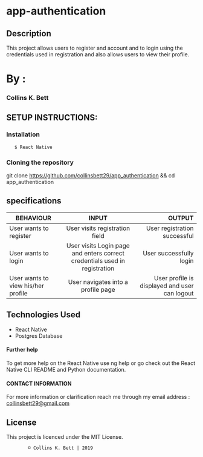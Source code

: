 # app-authentication

## Description
This project allows users to register and account and to login using the credentials used in registration and also allows users to view their profile.

# By :
### Collins K. Bett

## SETUP INSTRUCTIONS:
### Installation
       $ React Native

### Cloning the repository
git clone https://github.com/collinsbett29/app_authentication && cd app_authentication



## specifications

| BEHAVIOUR	       | INPUT	        | OUTPUT        |
| -------------- | :-------------: | ----------: |
| User wants to register	| User visits registration field  |   User registration successful |
| User wants to login	| User visits Login page and enters correct credentials used in registration	| User successfully login |
| User wants to view his/her profile	| User navigates into a profile page | User profile is displayed and user can logout|


## Technologies Used

  * React Native
  * Postgres Database

#### Further help
To get more help on the React Native use ng help or go check out the React Native CLI README and Python documentation.

#### CONTACT INFORMATION
For more information or clarification reach me through my email address : collinsbett29@gmail.com
## License

This project is licenced under the MIT License.


            © Collins K. Bett | 2019
